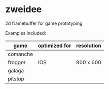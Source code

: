 # zweidee
2d framebuffer for game prototyping

Examples included:

| game | optimized for | resolution |
|---|---|---|
| comanche |   |   |
| frogger | IOS  | 800 x 600  |
| galaga |   |   |
| pitstop |   |   |
